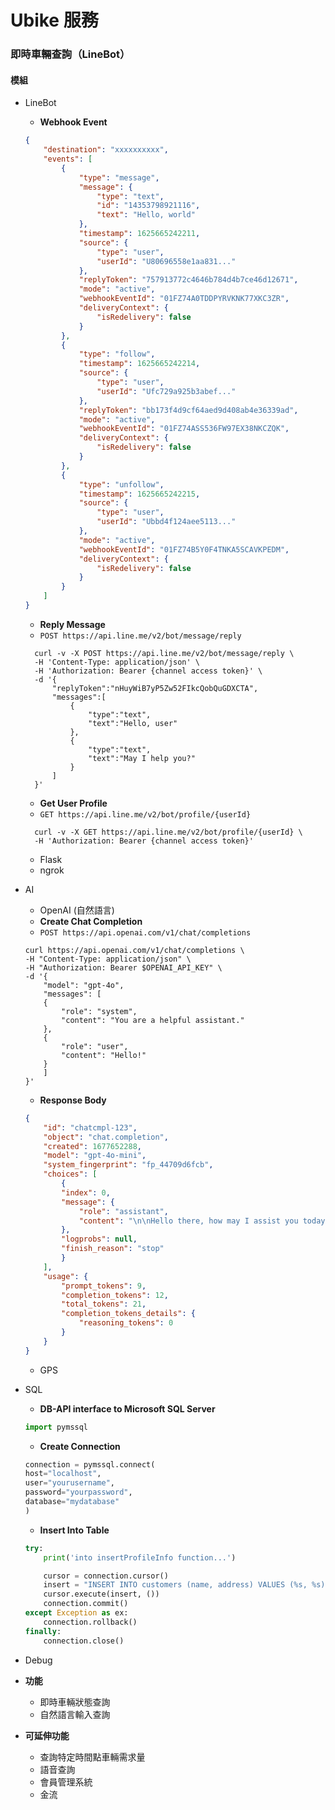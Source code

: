 # Ubike 服務

### 即時車輛查詢（LineBot）
#### 模組
- LineBot
    * **Webhook Event**
    ```json
    {
        "destination": "xxxxxxxxxx",
        "events": [
            {
                "type": "message",
                "message": {
                    "type": "text",
                    "id": "14353798921116",
                    "text": "Hello, world"
                },
                "timestamp": 1625665242211,
                "source": {
                    "type": "user",
                    "userId": "U80696558e1aa831..."
                },
                "replyToken": "757913772c4646b784d4b7ce46d12671",
                "mode": "active",
                "webhookEventId": "01FZ74A0TDDPYRVKNK77XKC3ZR",
                "deliveryContext": {
                    "isRedelivery": false
                }
            },
            {
                "type": "follow",
                "timestamp": 1625665242214,
                "source": {
                    "type": "user",
                    "userId": "Ufc729a925b3abef..."
                },
                "replyToken": "bb173f4d9cf64aed9d408ab4e36339ad",
                "mode": "active",
                "webhookEventId": "01FZ74ASS536FW97EX38NKCZQK",
                "deliveryContext": {
                    "isRedelivery": false
                }
            },
            {
                "type": "unfollow",
                "timestamp": 1625665242215,
                "source": {
                    "type": "user",
                    "userId": "Ubbd4f124aee5113..."
                },
                "mode": "active",
                "webhookEventId": "01FZ74B5Y0F4TNKA5SCAVKPEDM",
                "deliveryContext": {
                    "isRedelivery": false
                }
            }
        ]
    }
    ```
    * **Reply Message**
    * `POST https://api.line.me/v2/bot/message/reply`
    ```shell
      curl -v -X POST https://api.line.me/v2/bot/message/reply \
      -H 'Content-Type: application/json' \
      -H 'Authorization: Bearer {channel access token}' \
      -d '{
          "replyToken":"nHuyWiB7yP5Zw52FIkcQobQuGDXCTA",
          "messages":[
              {
                  "type":"text",
                  "text":"Hello, user"
              },
              {
                  "type":"text",
                  "text":"May I help you?"
              }
          ]
      }'
    ```
    * **Get User Profile**
    * `GET https://api.line.me/v2/bot/profile/{userId}`
    ```shell
      curl -v -X GET https://api.line.me/v2/bot/profile/{userId} \
      -H 'Authorization: Bearer {channel access token}'
    ```

    * Flask  
    * ngrok
- AI  
    * OpenAI (自然語言)
    * **Create Chat Completion**
    * `POST https://api.openai.com/v1/chat/completions`
    ```shell
    curl https://api.openai.com/v1/chat/completions \
    -H "Content-Type: application/json" \
    -H "Authorization: Bearer $OPENAI_API_KEY" \
    -d '{
        "model": "gpt-4o",
        "messages": [
        {
            "role": "system",
            "content": "You are a helpful assistant."
        },
        {
            "role": "user",
            "content": "Hello!"
        }
        ]
    }'
    ``` 
    * **Response Body**
    ```json
    {
        "id": "chatcmpl-123",
        "object": "chat.completion",
        "created": 1677652288,
        "model": "gpt-4o-mini",
        "system_fingerprint": "fp_44709d6fcb",
        "choices": [
            {
            "index": 0,
            "message": {
                "role": "assistant",
                "content": "\n\nHello there, how may I assist you today?"
            },
            "logprobs": null,
            "finish_reason": "stop"
            }
        ],
        "usage": {
            "prompt_tokens": 9,
            "completion_tokens": 12,
            "total_tokens": 21,
            "completion_tokens_details": {
                "reasoning_tokens": 0
            }
        }
    }
    ```
    * GPS  
- SQL  
    * **DB-API interface to Microsoft SQL Server**
    ```python 
    import pymssql
    ```
    * **Create Connection**
    ```python
    connection = pymssql.connect(
    host="localhost",
    user="yourusername",
    password="yourpassword",
    database="mydatabase"
    )
    ```
    * **Insert Into Table**
    ```python
    try:
        print('into insertProfileInfo function...')

        cursor = connection.cursor()
        insert = "INSERT INTO customers (name, address) VALUES (%s, %s)"
        cursor.execute(insert, ())
        connection.commit()
    except Exception as ex:
        connection.rollback()
    finally:
        connection.close()
    ```

- Debug  
         
- **功能**  
    * 即時車輛狀態查詢
    * 自然語言輸入查詢  

- **可延伸功能**  
    * 查詢特定時間點車輛需求量  
    * 語音查詢  
    * 會員管理系統  
    * 金流 